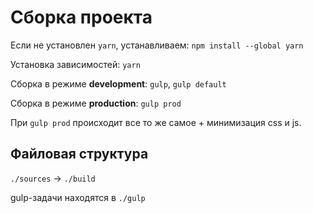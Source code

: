 # Сборка проекта

Если не установлен `yarn`, устанавливаем: `npm install --global yarn`

Установка зависимостей: `yarn`

Сборка в режиме **development**: `gulp`, `gulp default`

Сборка в режиме **production**: `gulp prod`

При `gulp prod` происходит все то же самое + минимизация css и js.

## Файловая структура

`./sources` -> `./build`

gulp-задачи находятся в `./gulp`